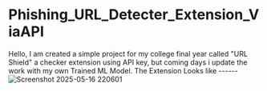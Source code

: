 # Phishing_URL_Detecter_Extension_ViaAPI
Hello, I am created a simple project for my college final year called "URL Shield" a checker extension using API key, but coming days i update the work with my own Trained ML Model.
The Extension Looks like ------
![Screenshot 2025-05-16 220601](https://github.com/user-attachments/assets/aeaf234a-988a-4810-9e59-33afdf0163c2)
